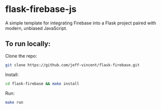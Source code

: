 # flask-firebase-js

A simple template for integrating Firebase into a Flask project paired with modern, unbiased JavaScript. 

## To run locally:

Clone the repo:
```bash
git clone https://github.com/jeff-vincent/flask-firebase.git
```

Install:
```bash
cd flask-firebase && make install
```

Run:
```bash
make run
```

